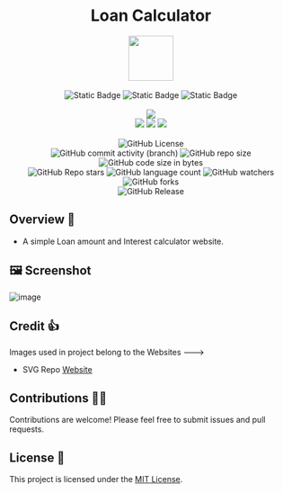 <div align="center">
     <h1>Loan Calculator</h1>
     <img src="https://github.com/user-attachments/assets/57d48841-4127-4350-8cd8-e4cdb905a3db" height=80px width=80px/>
     <br/>
     <br/>
     <img alt="Static Badge" src="https://img.shields.io/badge/HTML5-E34F26?style=for-the-badge&logo=html5&logoColor=white">
     <img alt="Static Badge" src="https://img.shields.io/badge/CSS3-1572B6?style=for-the-badge&logo=css3&logoColor=white">
     <img alt="Static Badge" src="https://img.shields.io/badge/JavaScript-F7DF1E?style=for-the-badge&logo=javascript&logoColor=black">
     <br/>
     <br/>
     <!-- Open Source -->
     <img src="https://badges.frapsoft.com/os/v1/open-source.svg?v=103">
     <br/>
     <!-- Contributions -->
     <img src="https://img.shields.io/static/v1.svg?label=Contributions&message=Welcome&color=#013220">
     <!-- Built By -->
     <img src="https://img.shields.io/badge/Built%20by-Abhinav%20Kumar-0059b3">
     <!-- Maintained -->
     <img src="https://img.shields.io/static/v1.svg?label=Maintained&message=Yes&color=red">
     <br/>
     <!-- --------------------------------------------- -->
     <br/>
     <!-- License -->
     <img alt="GitHub License" src="https://img.shields.io/github/license/abhinavkumar2369/Loan-Calculator">
     <br/>
     <!-- Commit Count -->
     <img alt="GitHub commit activity (branch)" src="https://img.shields.io/github/commit-activity/t/abhinavkumar2369/Loan-Calculator/main">
     <!-- Repo Size -->
     <img alt="GitHub repo size" src="https://img.shields.io/github/repo-size/abhinavkumar2369/Loan-Calculator?style=flat&color=orange">
     <!-- Repo Code -->
     <img alt="GitHub code size in bytes" src="https://img.shields.io/github/languages/code-size/abhinavkumar2369/Loan-Calculator">
     <br/>
     <img alt="GitHub Repo stars" src="https://img.shields.io/github/stars/abhinavkumar2369/Loan-Calculator?style=flat&color=orange">
     <!-- Language Count -->
     <img alt="GitHub language count" src="https://img.shields.io/github/languages/count/abhinavkumar2369/Loan-Calculator">
     <!-- Watchers -->
     <img alt="GitHub watchers" src="https://img.shields.io/github/watchers/abhinavkumar2369/Loan-Calculator?style=flat">
     <!-- Forks -->
     <img alt="GitHub forks" src="https://img.shields.io/github/forks/abhinavkumar2369/Loan-Calculator?style=flat&color=orange">
     <br/>
     <img alt="GitHub Release" src="https://img.shields.io/github/v/release/abhinavkumar2369/Loan-Calculator">
</div>



## Overview 🌟
- A simple Loan amount and Interest calculator website.



## 🖼️ Screenshot
![image](https://github.com/user-attachments/assets/a772b732-de2e-4a9a-9bd2-15f4aefce9e8)


## Credit 👍 
Images used in project belong to the Websites --->
- SVG Repo <a href="https://www.svgrepo.com/"> Website </a>


## Contributions 🧑‍💻
Contributions are welcome! Please feel free to submit issues and pull requests.


## License 🪪
This project is licensed under the [MIT License](LICENSE).
